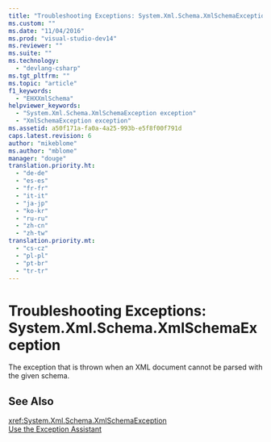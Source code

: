 ```yaml
---
title: "Troubleshooting Exceptions: System.Xml.Schema.XmlSchemaException | Microsoft Docs"
ms.custom: ""
ms.date: "11/04/2016"
ms.prod: "visual-studio-dev14"
ms.reviewer: ""
ms.suite: ""
ms.technology: 
  - "devlang-csharp"
ms.tgt_pltfrm: ""
ms.topic: "article"
f1_keywords: 
  - "EHXXmlSchema"
helpviewer_keywords: 
  - "System.Xml.Schema.XmlSchemaException exception"
  - "XmlSchemaException exception"
ms.assetid: a50f171a-fa0a-4a25-993b-e5f8f00f791d
caps.latest.revision: 6
author: "mikeblome"
ms.author: "mblome"
manager: "douge"
translation.priority.ht: 
  - "de-de"
  - "es-es"
  - "fr-fr"
  - "it-it"
  - "ja-jp"
  - "ko-kr"
  - "ru-ru"
  - "zh-cn"
  - "zh-tw"
translation.priority.mt: 
  - "cs-cz"
  - "pl-pl"
  - "pt-br"
  - "tr-tr"
---
```

# Troubleshooting Exceptions: System.Xml.Schema.XmlSchemaException
The exception that is thrown when an XML document cannot be parsed with the given schema.  
  
## See Also  
 <xref:System.Xml.Schema.XmlSchemaException>   
 [Use the Exception Assistant](../Topic/How%20to:%20Use%20the%20Exception%20Assistant.md)